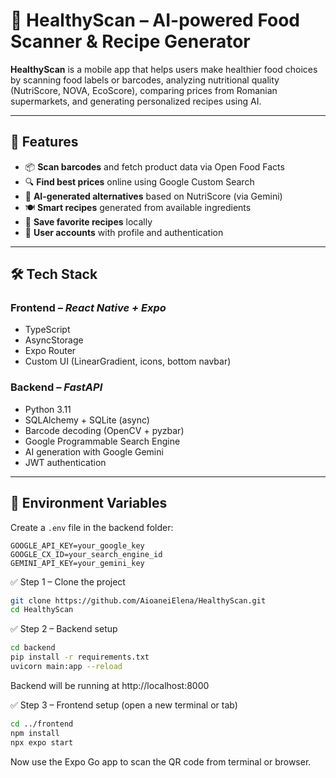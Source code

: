 # 🍏 HealthyScan – AI-powered Food Scanner & Recipe Generator

**HealthyScan** is a mobile app that helps users make healthier food choices by scanning food labels or barcodes, analyzing nutritional quality (NutriScore, NOVA, EcoScore), comparing prices from Romanian supermarkets, and generating personalized recipes using AI.

---

## 🚀 Features

- 📦 **Scan barcodes** and fetch product data via Open Food Facts
- 🔍 **Find best prices** online using Google Custom Search
- 🧠 **AI-generated alternatives** based on NutriScore (via Gemini)
- 🍽️ **Smart recipes** generated from available ingredients
- 🛒 **Save favorite recipes** locally
- 👤 **User accounts** with profile and authentication

---

## 🛠️ Tech Stack

### Frontend – *React Native + Expo*
- TypeScript
- AsyncStorage
- Expo Router
- Custom UI (LinearGradient, icons, bottom navbar)

### Backend – *FastAPI*
- Python 3.11
- SQLAlchemy + SQLite (async)
- Barcode decoding (OpenCV + pyzbar)
- Google Programmable Search Engine
- AI generation with Google Gemini
- JWT authentication

---

## 🔐 Environment Variables

Create a `.env` file in the backend folder:

```env
GOOGLE_API_KEY=your_google_key
GOOGLE_CX_ID=your_search_engine_id
GEMINI_API_KEY=your_gemini_key
```

✅ Step 1 – Clone the project
```bash
git clone https://github.com/AioaneiElena/HealthyScan.git
cd HealthyScan
```
✅ Step 2 – Backend setup
```bash
cd backend
pip install -r requirements.txt
uvicorn main:app --reload
```
Backend will be running at http://localhost:8000

✅ Step 3 – Frontend setup (open a new terminal or tab)
```bash
cd ../frontend
npm install
npx expo start
```
Now use the Expo Go app to scan the QR code from terminal or browser.
